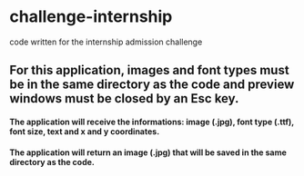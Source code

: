 # challenge-internship
 code written for the internship admission challenge
 
## For this application, images and font types must be in the same directory as the code and preview windows must be closed by an Esc key.
#### The application will receive the informations: image (.jpg), font type (.ttf), font size, text and x and y coordinates.
#### The application will return an image (.jpg) that will be saved in the same directory as the code.
